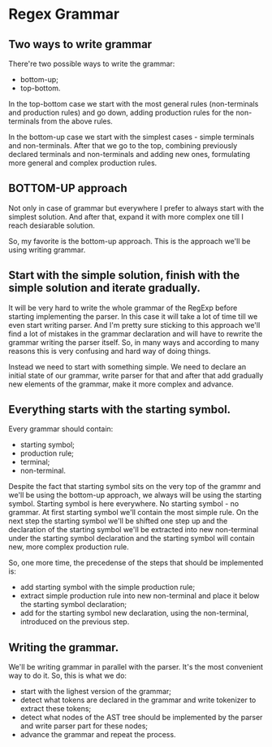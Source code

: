# Regex Grammar

## Two ways to write grammar

There're two possible ways to write the grammar:
  - bottom-up;
  - top-bottom.


In the top-bottom case we start with the most general rules (non-terminals and production rules) and go down, adding production rules for the non-terminals from the above rules.

In the bottom-up case we start with the simplest cases - simple terminals and non-terminals. After that we go to the top, combining previously declared terminals and non-terminals and adding new ones, formulating more general and complex production rules.

## BOTTOM-UP approach

Not only in case of grammar but everywhere I prefer to always start with the simplest solution. And after that, expand it with more complex one till I reach desiarable solution.

So, my favorite is the bottom-up approach. This is the approach we'll be using writing grammar.

## Start with the simple solution, finish with the simple solution and iterate gradually.

It will be very hard to write the whole grammar of the RegExp before starting implementing the parser. In this case it will take a lot of time till we even start writing parser. And I'm pretty sure sticking to this approach we'll find a lot of mistakes in the grammar declaration and will have to rewrite the grammar writing the parser itself. So, in many ways and according to many reasons this is very confusing and hard way of doing things.

Instead we need to start with something simple. We need to declare an initial state of our grammar, write parser for that and after that add gradually new elements of the grammar, make it more complex and advance.

## Everything starts with the starting symbol.

Every grammar should contain:
- starting symbol;
- production rule;
- terminal;
- non-terminal.

Despite the fact that starting symbol sits on the very top of the grammr and we'll be using the bottom-up approach, we always will be using the starting symbol. Starting symbol is here everywhere. No starting symbol - no grammar. At first starting symbol we'll contain the most simple rule. On the next step the starting symbol we'll be shifted one step up and the declaration of the starting symbol we'll be extracted into new non-terminal under the starting symbol declaration and the starting symbol will contain new, more complex production rule.

So, one more time, the precedense of the steps that should be implemented is:
- add starting symbol with the simple production rule;
- extract simple production rule into new non-terminal and place it below the starting symbol declaration;
- add for the starting symbol new declaration, using the non-terminal, introduced on the previous step.

## Writing the grammar.

We'll be writing grammar in parallel with the parser. It's the most convenient way to do it. So, this is what we do:
- start with the lighest version of the grammar;
- detect what tokens are declared in the grammar and write tokenizer to extract these tokens;
- detect what nodes of the AST tree should be implemented by the parser and write parser part for these nodes;
- advance the grammar and repeat the process.
